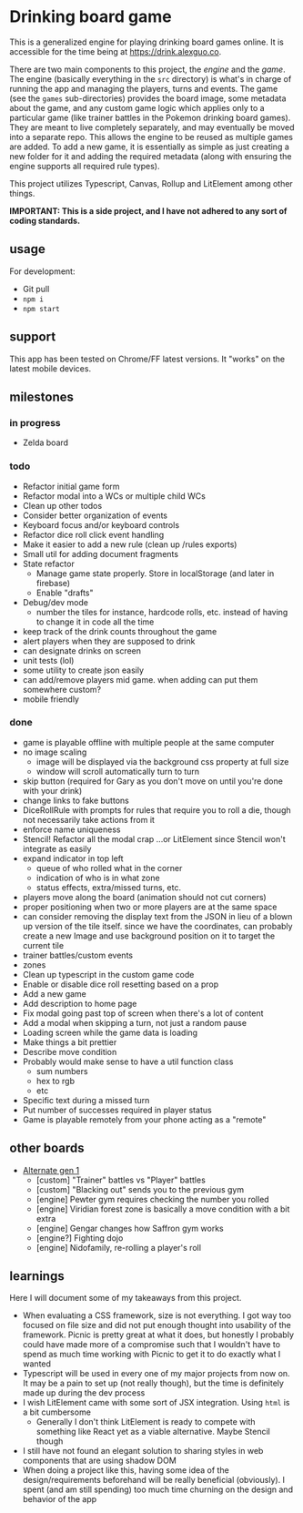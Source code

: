 # Drinking board game

This is a generalized engine for playing drinking board games online. It is accessible for the time being at https://drink.alexguo.co.

There are two main components to this project, the *engine* and the *game*. The engine (basically everything in the `src` directory) is what's in charge of running the app and managing the players, turns and events. The game (see the `games` sub-directories) provides the board image, some metadata about the game, and any custom game logic which applies only to a particular game (like trainer battles in the Pokemon drinking board games). They are meant to live completely separately, and may eventually be moved into a separate repo. This allows the engine to be reused as multiple games are added. To add a new game, it is essentially as simple as just creating a new folder for it and adding the required metadata (along with ensuring the engine supports all required rule types). 

This project utilizes Typescript, Canvas, Rollup and LitElement among other things. 

**IMPORTANT: This is a side project, and I have not adhered to any sort of coding standards.**

## usage
For development:
* Git pull
* `npm i`
* `npm start`

## support
This app has been tested on Chrome/FF latest versions. It "works" on the latest mobile devices.

## milestones

### in progress
* Zelda board

### todo
* Refactor initial game form
* Refactor modal into a WCs or multiple child WCs
* Clean up other todos
* Consider better organization of events
* Keyboard focus and/or keyboard controls
* Refactor dice roll click event handling
* Make it easier to add a new rule (clean up /rules exports)
* Small util for adding document fragments
* State refactor
  * Manage game state properly. Store in localStorage (and later in firebase)
  * Enable "drafts"
* Debug/dev mode
  * number the tiles for instance, hardcode rolls, etc. instead of having to change it in code all the time
* keep track of the drink counts throughout the game
* alert players when they are supposed to drink
* can designate drinks on screen
* unit tests (lol)
* some utility to create json easily
* can add/remove players mid game. when adding can put them somewhere custom?
* mobile friendly

### done
* game is playable offline with multiple people at the same computer
* no image scaling
  * image will be displayed via the background css property at full size
  * window will scroll automatically turn to turn
* skip button (required for Gary as you don't move on until you're done with your drink)
* change links to fake buttons
* DiceRollRule with prompts for rules that require you to roll a die, though not necessarily take actions from it
* enforce name uniqueness
* Stencil! Refactor all the modal crap ...or LitElement since Stencil won't integrate as easily
* expand indicator in top left
  * queue of who rolled what in the corner
  * indication of who is in what zone
  * status effects, extra/missed turns, etc.
* players move along the board (animation should not cut corners)
* proper positioning when two or more players are at the same space
* can consider removing the display text from the JSON in lieu of a blown up version of the tile itself. since we have the coordinates, can probably create a new Image and use background position on it to target the current tile
* trainer battles/custom events
* zones
* Clean up typescript in the custom game code
* Enable or disable dice roll resetting based on a prop
* Add a new game
* Add description to home page
* Fix modal going past top of screen when there's a lot of content
* Add a modal when skipping a turn, not just a random pause
* Loading screen while the game data is loading
* Make things a bit prettier
* Describe move condition
* Probably would make sense to have a util function class
  * sum numbers
  * hex to rgb
  * etc
* Specific text during a missed turn
* Put number of successes required in player status
* Game is playable remotely from your phone acting as a "remote"

## other boards
* [Alternate gen 1](https://i.imgur.com/l8CK6ru.jpg)
  * [custom] "Trainer" battles vs "Player" battles
  * [custom] "Blacking out" sends you to the previous gym
  * [engine] Pewter gym requires checking the number you rolled
  * [engine] Viridian forest zone is basically a move condition with a bit extra
  * [engine] Gengar changes how Saffron gym works
  * [engine?] Fighting dojo
  * [engine] Nidofamily, re-rolling a player's roll

## learnings
Here I will document some of my takeaways from this project. 
* When evaluating a CSS framework, size is not everything. I got way too focused on file size and did not put enough thought into usability of the framework. Picnic is pretty great at what it does, but honestly I probably could have made more of a compromise such that I wouldn't have to spend as much time working with Picnic to get it to do exactly what I wanted
* Typescript will be used in every one of my major projects from now on. It may be a pain to set up (not really though), but the time is definitely made up during the dev process
* I wish LitElement came with some sort of JSX integration. Using `html` is a bit cumbersome
  * Generally I don't think LitElement is ready to compete with something like React yet as a viable alternative. Maybe Stencil though
* I still have not found an elegant solution to sharing styles in web components that are using shadow DOM
* When doing a project like this, having some idea of the design/requirements beforehand will be really beneficial (obviously). I spent (and am still spending) too much time churning on the design and behavior of the app
